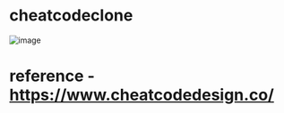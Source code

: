 # cheatcodeclone
![image](https://github.com/surajmishra-001/cheatcodeclone/assets/140611249/2fc0aaec-7c58-4b59-9140-32fe20321a61)

# reference - https://www.cheatcodedesign.co/

